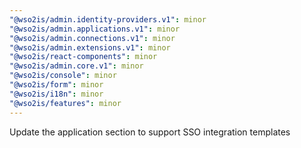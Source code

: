 ```yaml
---
"@wso2is/admin.identity-providers.v1": minor
"@wso2is/admin.applications.v1": minor
"@wso2is/admin.connections.v1": minor
"@wso2is/admin.extensions.v1": minor
"@wso2is/react-components": minor
"@wso2is/admin.core.v1": minor
"@wso2is/console": minor
"@wso2is/form": minor
"@wso2is/i18n": minor
"@wso2is/features": minor
---
```


Update the application section to support SSO integration templates
